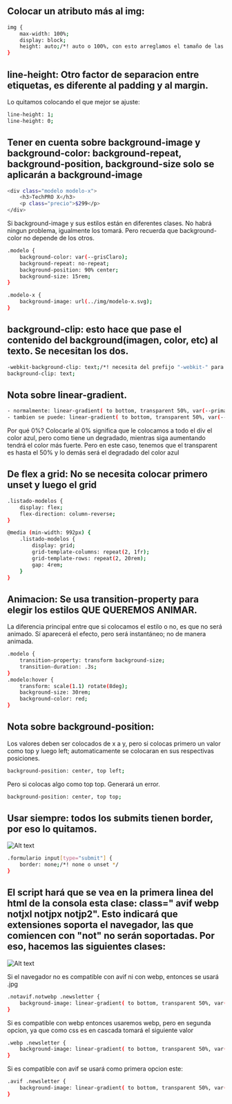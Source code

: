 ## Colocar un atributo más al img:
```bash
img {
    max-width: 100%;
    display: block;
    height: auto;/*! auto o 100%, con esto arreglamos el tamaño de las imagenes */
}
```
## line-height: Otro factor de separacion entre etiquetas, es diferente al padding y al margin.
Lo quitamos colocando el que mejor se ajuste:
```bash
line-height: 1;
line-height: 0;
```
## Tener en cuenta sobre background-image y background-color: background-repeat, background-position, background-size solo se aplicarán a background-image
```bash
<div class="modelo modelo-x">
    <h3>TechPRO X</h3>
    <p class="precio">$299</p>
</div>
```
Si background-image y sus estilos están en diferentes clases. No habrá ningun problema, igualmente los tomará. Pero recuerda que background-color no depende de los otros.
```bash
.modelo {
    background-color: var(--grisClaro);
    background-repeat: no-repeat;
    background-position: 90% center;
    background-size: 15rem;
}

.modelo-x {
    background-image: url(../img/modelo-x.svg);
}
```
## background-clip: esto hace que pase el contenido del background(imagen, color, etc) al texto. Se necesitan los dos.
```bash
-webkit-background-clip: text;/*! necesita del prefijo "-webkit-" para que funcione */
background-clip: text;
```
## Nota sobre linear-gradient.
```bash
- normalmente: linear-gradient( to bottom, transparent 50%, var(--primario) 50%, (--primario) 100% )
- tambien se puede: linear-gradient( to bottom, transparent 50%, var(--primario) 0% )
```
Por qué 0%? Colocarle al 0% significa que le colocamos a todo el div el color azul, pero como tiene un degradado, mientras siga aumentando tendrá el color más fuerte. Pero en este caso, tenemos que el transparent es hasta el 50% y lo demás será el degradado del color azul

## De flex a grid: No se necesita colocar primero unset y luego el grid
```bash
.listado-modelos {
    display: flex;
    flex-direction: column-reverse;
}

@media (min-width: 992px) { 
    .listado-modelos {
        display: grid;
        grid-template-columns: repeat(2, 1fr);
        grid-template-rows: repeat(2, 20rem);
        gap: 4rem;
    }
}
```
## Animacion: Se usa transition-property para elegir los estilos QUE QUEREMOS ANIMAR.
La diferencia principal entre que si colocamos el estilo o no, es que no será animado. Sí aparecerá el efecto, pero será instantáneo; no de manera animada.
```bash
.modelo {
    transition-property: transform background-size;
    transition-duration: .3s;
}
.modelo:hover {
    transform: scale(1.1) rotate(8deg);
    background-size: 30rem;
    background-color: red;
}
```
## Nota sobre background-position:
Los valores deben ser colocados de x a y, pero si colocas primero un valor como top y luego left; automaticamente se colocaran en sus respectivas posiciones.
```bash
background-position: center, top left;
```
Pero si colocas algo como top top. Generará un error.
```bash
background-position: center, top top;
```
## Usar siempre: todos los submits tienen border, por eso lo quitamos.
![Alt text](usar-esto.PNG)
```bash
.formulario input[type="submit"] {
    border: none;/*! none o unset */
}
```
## El script hará que se vea en la primera linea del html de la consola esta clase: class=" avif webp notjxl notjpx notjp2". Esto indicará que extensiones soporta el navegador, las que comiencen con "not" no serán soportadas. Por eso, hacemos las siguientes clases:
![Alt text](script.PNG)

Si el navegador no es compatible con avif ni con webp, entonces se usará .jpg
```bash
.notavif.notwebp .newsletter {
    background-image: linear-gradient( to bottom, transparent 50%, var(--blanco) 0% ), url(../img/newsletter.jpg) ;
}
```
Si es compatible con webp entonces usaremos webp, pero en segunda opcion, ya que como css es en cascada tomará el siguiente valor
```bash
.webp .newsletter {
    background-image: linear-gradient( to bottom, transparent 50%, var(--blanco) 0% ), url(../img/newsletter.webp) ;
}
```
Si es compatible con avif se usará como primera opcion este:
```bash
.avif .newsletter {
    background-image: linear-gradient( to bottom, transparent 50%, var(--blanco) 0% ), url(../img/newsletter.avif) ;
}
```